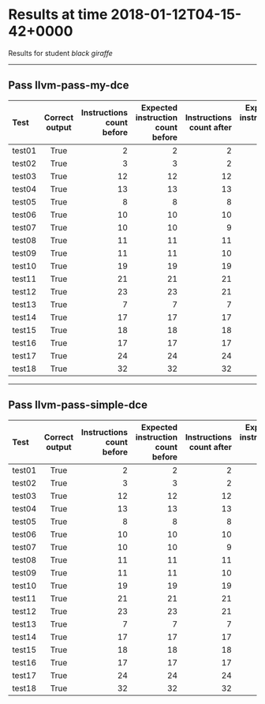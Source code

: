 # Results at time 2018-01-12T04-15-42+0000

Results for student *black giraffe*

* * * 

## Pass llvm-pass-my-dce

Test|Correct output|Instructions count before|Expected instruction count before|Instructions count after|Expected instruction count after|Volatile instructions before DCE|Volatile instructions after DCE
:------|:-----:|------:|------:|------:|------:|------:|------:
test01|True|2|2|2|2|0|0
test02|True|3|3|2|2|0|0
test03|True|12|12|12|12|0|0
test04|True|13|13|13|13|0|0
test05|True|8|8|8|7|0|0
test06|True|10|10|10|9|0|0
test07|True|10|10|9|8|0|0
test08|True|11|11|11|11|0|0
test09|True|11|11|10|10|0|0
test10|True|19|19|19|18|0|0
test11|True|21|21|21|20|0|0
test12|True|23|23|21|20|0|0
test13|True|7|7|7|7|1|1
test14|True|17|17|17|17|2|2
test15|True|18|18|18|18|2|2
test16|True|17|17|17|17|2|2
test17|True|24|24|24|23|1|1
test18|True|32|32|32|32|3|3


* * * 

## Pass llvm-pass-simple-dce

Test|Correct output|Instructions count before|Expected instruction count before|Instructions count after|Expected instruction count after|Volatile instructions before DCE|Volatile instructions after DCE
:------|:-----:|------:|------:|------:|------:|------:|------:
test01|True|2|2|2|2|0|0
test02|True|3|3|2|2|0|0
test03|True|12|12|12|12|0|0
test04|True|13|13|13|13|0|0
test05|True|8|8|8|8|0|0
test06|True|10|10|10|10|0|0
test07|True|10|10|9|9|0|0
test08|True|11|11|11|11|0|0
test09|True|11|11|10|10|0|0
test10|True|19|19|19|19|0|0
test11|True|21|21|21|21|0|0
test12|True|23|23|21|21|0|0
test13|True|7|7|7|7|1|1
test14|True|17|17|17|17|2|2
test15|True|18|18|18|18|2|2
test16|True|17|17|17|17|2|2
test17|True|24|24|24|24|1|1
test18|True|32|32|32|32|3|3



